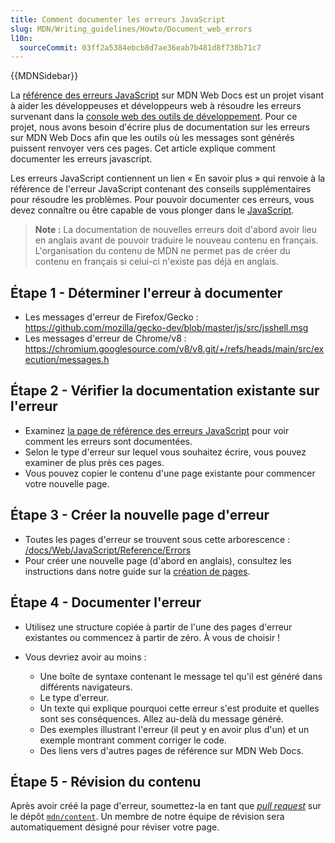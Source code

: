 ```yaml
---
title: Comment documenter les erreurs JavaScript
slug: MDN/Writing_guidelines/Howto/Document_web_errors
l10n:
  sourceCommit: 03ff2a5384ebcb8d7ae36eab7b481d8f738b71c7
---
```


{{MDNSidebar}}

La [référence des erreurs JavaScript](/fr/docs/Web/JavaScript/Reference/Errors) sur MDN Web Docs est un projet visant à aider les développeuses et développeurs web à résoudre les erreurs survenant dans la [console web des outils de développement](https://firefox-source-docs.mozilla.org/devtools-user/web_console/index.html). Pour ce projet, nous avons besoin d'écrire plus de documentation sur les erreurs sur MDN Web Docs afin que les outils où les messages sont générés puissent renvoyer vers ces pages. Cet article explique comment documenter les erreurs javascript.

Les erreurs JavaScript contiennent un lien «&nbsp;En savoir plus&nbsp;» qui renvoie à la référence de l'erreur JavaScript contenant des conseils supplémentaires pour résoudre les problèmes. Pour pouvoir documenter ces erreurs, vous devez connaître ou être capable de vous plonger dans le [JavaScript](/fr/docs/Web/JavaScript).

> **Note :** La documentation de nouvelles erreurs doit d'abord avoir lieu en anglais avant de pouvoir traduire le nouveau contenu en français. L'organisation du contenu de MDN ne permet pas de créer du contenu en français si celui-ci n'existe pas déjà en anglais.

## Étape 1 - Déterminer l'erreur à documenter

- Les messages d'erreur de Firefox/Gecko&nbsp;: <https://github.com/mozilla/gecko-dev/blob/master/js/src/jsshell.msg>
- Les messages d'erreur de Chrome/v8&nbsp;: <https://chromium.googlesource.com/v8/v8.git/+/refs/heads/main/src/execution/messages.h>

## Étape 2 - Vérifier la documentation existante sur l'erreur

- Examinez [la page de référence des erreurs JavaScript](/fr/docs/Web/JavaScript/Reference/Errors) pour voir comment les erreurs sont documentées.
- Selon le type d'erreur sur lequel vous souhaitez écrire, vous pouvez examiner de plus près ces pages.
- Vous pouvez copier le contenu d'une page existante pour commencer votre nouvelle page.

## Étape 3 - Créer la nouvelle page d'erreur

- Toutes les pages d'erreur se trouvent sous cette arborescence&nbsp;: [/docs/Web/JavaScript/Reference/Errors](/fr/docs/Web/JavaScript/Reference/Errors)
- Pour créer une nouvelle page (d'abord en anglais), consultez les instructions dans notre guide sur la [création de pages](/fr/docs/MDN/Writing_guidelines/Howto/Creating_moving_deleting).

## Étape 4 - Documenter l'erreur

- Utilisez une structure copiée à partir de l'une des pages d'erreur existantes ou commencez à partir de zéro. À vous de choisir&nbsp;!
- Vous devriez avoir au moins&nbsp;:

  - Une boîte de syntaxe contenant le message tel qu'il est généré dans différents navigateurs.
  - Le type d'erreur.
  - Un texte qui explique pourquoi cette erreur s'est produite et quelles sont ses conséquences. Allez au-delà du message généré.
  - Des exemples illustrant l'erreur (il peut y en avoir plus d'un) et un exemple montrant comment corriger le code.
  - Des liens vers d'autres pages de référence sur MDN Web Docs.

## Étape 5 - Révision du contenu

Après avoir créé la page d'erreur, soumettez-la en tant que [<i lang="en">pull request</i>](https://docs.github.com/fr/pull-requests/collaborating-with-pull-requests/proposing-changes-to-your-work-with-pull-requests/creating-a-pull-request) sur le dépôt [`mdn/content`](https://github.com/mdn/content). Un membre de notre équipe de révision sera automatiquement désigné pour réviser votre page.
